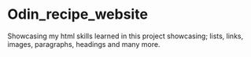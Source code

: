 # Odin_recipe_website
Showcasing my html skills learned in this project
showcasing;
    lists,
    links,
    images,
    paragraphs,
    headings and many more.